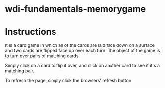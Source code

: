 # wdi-fundamentals-memorygame


# Instructions
It is a card game in which all of the cards are laid face down on a surface and two cards are flipped face up over each turn. The object of the game is to turn over pairs of matching cards.

Simply click on a card to flip it over, and click on another card to see if it's a matching pair.

To refresh the page, simply click the browsers' refresh button